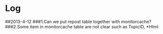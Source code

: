 Log 
============================
##2013-4-12
###1.Can we put repost table together with monitorcache?
###2.Some item in monitorcache table are not clear such as TopicID, *Html












































